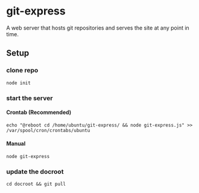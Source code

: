 # git-express
A web server that hosts git repositories and serves the site at any point in time.

## Setup

### clone repo

```node init```

### start the server

#### Crontab (Recommended)

```echo "@reboot cd /home/ubuntu/git-express/ && node git-express.js" >> /var/spool/cron/crontabs/ubuntu```

#### Manual

```node git-express```

### update the docroot

```cd docroot && git pull```